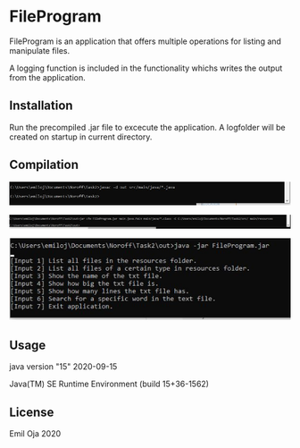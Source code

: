 # FileProgram

FileProgram is an application that offers multiple operations for listing and manipulate files.

A logging function is included in the functionality whichs writes the output from the application.

## Installation

Run the precompiled .jar file to excecute the application. A logfolder will be created on startup in current directory.

## Compilation

![Alt text](screenshots/javac.jpg?raw=true "javac")

![Alt text](screenshots/jar_cfe.jpg?raw=true "jar cfe")

![Alt text](screenshots/java_-jar.jpg?raw=true "java -jar")



## Usage

java version "15" 2020-09-15

Java(TM) SE Runtime Environment (build 15+36-1562)



## License
Emil Oja 2020
